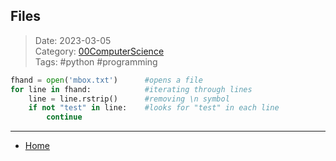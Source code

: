  ## Files
 
>Date: 2023-03-05  
>Category: [00ComputerScience](links/00ComputerScience.md)  
>Tags: #python #programming  


```python
fhand = open('mbox.txt')      #opens a file
for line in fhand:            #iterating through lines
	line = line.rstrip()      #removing \n symbol
	if not "test" in line:    #looks for "test" in each line
		continue
```

---
- [Home](https://heartthymes.github.io)